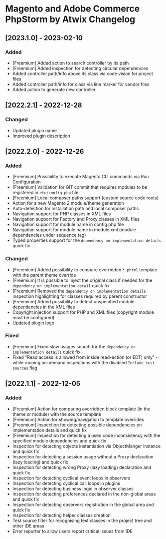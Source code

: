 <!-- Keep a Changelog guide -> https://keepachangelog.com -->
# Magento and Adobe Commerce PhpStorm by Atwix Changelog

## [2023.1.0] - 2023-02-10

### Added

- [Freemium] Added action to search controller by its path
- [Freemium] Added inspection for detecting circular dependencies
- Added controller path/info above its class via code vision for project files
- Added controller path/info for class via line marker for vendor files 
- Added action to generate new controller

## [2022.2.1] - 2022-12-28

### Changed

- Updated plugin name
- Improved plugin description

## [2022.2.0] - 2022-12-26

### Added

- [Freemium] Possibility to execute Magento CLI commands via Run Configuration
- [Freemium] Validation for GIT commit that requires modules to be registered in `etc/config.php` file
- [Freemium] Local composer paths support (custom source code roots)
- Action for a new Magento 2 module/theme generation
- Auto-detection for installation path and local composer paths
- Navigation support for PHP classes in XML files
- Navigation support for Factory and Proxy classes in XML files
- Navigation support for module name in config.php file
- Navigation support for module name in module.xml (module dependencies under sequence tag)
- Typed properties support for the `dependency on implementation details` quick fix

### Changed

- [Freemium] Added possibility to compare overridden `*.phtml` template with the parent theme override
- [Freemium] It is possible to inject the original class if needed for the `dependency on implementation detail` quick fix
- [Freemium] Removed the `dependency on implementation details` inspection highlighting for classes required by parent constructor
- [Freemium] Added possibility to detect unspecified module dependencies in the XML files
- Copyright injection support for PHP and XML files (copyright module must be configured)
- Updated plugin logo

### Fixed

- [Freemium] Fixed slow usages search for the `dependency on implementation details` quick fix
- Fixed "Read access is allowed from inside read-action (or EDT) only" - while running on-demand inspections with the disabled `Include test sources` flag 

## [2022.1.1] - 2022-12-05

### Added

- [Freemium] Action for comparing overridden block template (in the theme or module) with the source template
- [Freemium] Action for showing/navigation to template overrides
- [Freemium] Inspection for detecting possible dependencies on implementation details and quick fix
- [Freemium] Inspection for detecting a used code inconsistency with the specified module dependencies and quick fix
- Inspection for detecting objects instantiation via ObjectManger instance and quick fix
- Inspection for detecting a session usage without a Proxy declaration (lazy loading) and quick fix
- Inspection for detecting wrong Proxy (lazy loading) declaration and quick fix
- Inspection for detecting cyclical event loops in observers
- Inspection for detecting cyclical call loops in plugins
- Inspection for detecting business logic in observer classes
- Inspection for detecting preferences declared in the non-global areas and quick fix
- Inspection for detecting observers registration in the global area and quick fix
- Inspection for detecting helper classes creation
- Test source filter for recognising test classes in the project tree and other IDE areas
- Error reporter to allow users report critical issues from IDE
